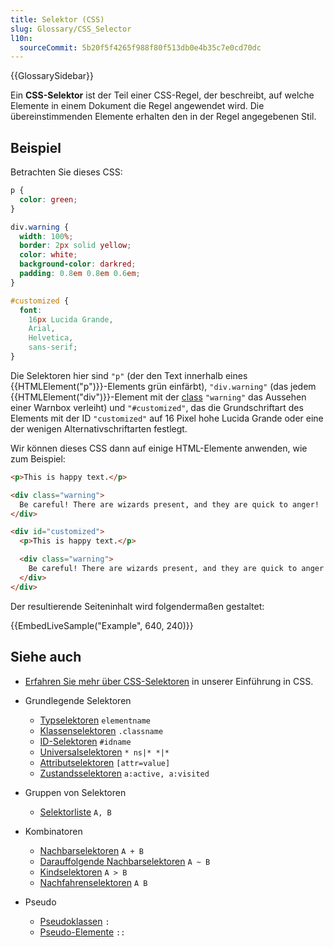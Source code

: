 ```yaml
---
title: Selektor (CSS)
slug: Glossary/CSS_Selector
l10n:
  sourceCommit: 5b20f5f4265f988f80f513db0e4b35c7e0cd70dc
---
```


{{GlossarySidebar}}

Ein **CSS-Selektor** ist der Teil einer CSS-Regel, der beschreibt, auf welche Elemente in einem Dokument die Regel angewendet wird. Die übereinstimmenden Elemente erhalten den in der Regel angegebenen Stil.

## Beispiel

Betrachten Sie dieses CSS:

```css
p {
  color: green;
}

div.warning {
  width: 100%;
  border: 2px solid yellow;
  color: white;
  background-color: darkred;
  padding: 0.8em 0.8em 0.6em;
}

#customized {
  font:
    16px Lucida Grande,
    Arial,
    Helvetica,
    sans-serif;
}
```

Die Selektoren hier sind `"p"` (der den Text innerhalb eines {{HTMLElement("p")}}-Elements grün einfärbt), `"div.warning"` (das jedem {{HTMLElement("div")}}-Element mit der [class](/de/docs/Web/HTML/Global_attributes/class) `"warning"` das Aussehen einer Warnbox verleiht) und `"#customized"`, das die Grundschriftart des Elements mit der ID `"customized"` auf 16 Pixel hohe Lucida Grande oder eine der wenigen Alternativschriftarten festlegt.

Wir können dieses CSS dann auf einige HTML-Elemente anwenden, wie zum Beispiel:

```html
<p>This is happy text.</p>

<div class="warning">
  Be careful! There are wizards present, and they are quick to anger!
</div>

<div id="customized">
  <p>This is happy text.</p>

  <div class="warning">
    Be careful! There are wizards present, and they are quick to anger!
  </div>
</div>
```

Der resultierende Seiteninhalt wird folgendermaßen gestaltet:

{{EmbedLiveSample("Example", 640, 240)}}

## Siehe auch

- [Erfahren Sie mehr über CSS-Selektoren](/de/docs/Learn_web_development/Core/Styling_basics/Basic_selectors) in unserer Einführung in CSS.
- Grundlegende Selektoren

  - [Typselektoren](/de/docs/Web/CSS/Type_selectors) `elementname`
  - [Klassenselektoren](/de/docs/Web/CSS/Class_selectors) `.classname`
  - [ID-Selektoren](/de/docs/Web/CSS/ID_selectors) `#idname`
  - [Universalselektoren](/de/docs/Web/CSS/Universal_selectors) `* ns|* *|*`
  - [Attributselektoren](/de/docs/Web/CSS/Attribute_selectors) `[attr=value]`
  - [Zustandsselektoren](/de/docs/Web/CSS/Pseudo-classes) `a:active, a:visited`

- Gruppen von Selektoren

  - [Selektorliste](/de/docs/Web/CSS/Selector_list) `A, B`

- Kombinatoren

  - [Nachbarselektoren](/de/docs/Web/CSS/Next-sibling_combinator) `A + B`
  - [Darauffolgende Nachbarselektoren](/de/docs/Web/CSS/Subsequent-sibling_combinator) `A ~ B`
  - [Kindselektoren](/de/docs/Web/CSS/Child_combinator) `A > B`
  - [Nachfahrenselektoren](/de/docs/Web/CSS/Descendant_combinator) `A B`

- Pseudo

  - [Pseudoklassen](/de/docs/Web/CSS/Pseudo-classes) `:`
  - [Pseudo-Elemente](/de/docs/Web/CSS/Pseudo-elements) `::`
